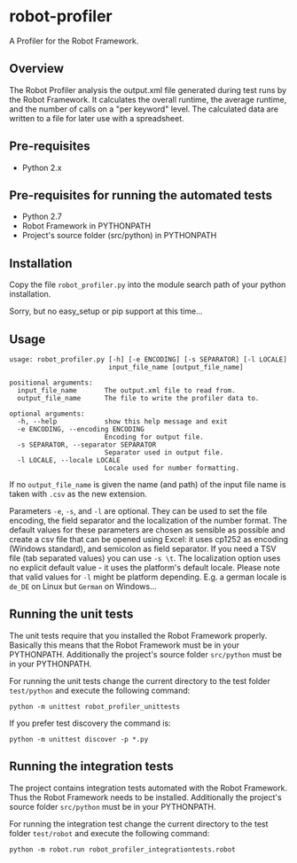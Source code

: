 robot-profiler
==============

A Profiler for the Robot Framework.

Overview
--------
The Robot Profiler analysis the output.xml file generated
during test runs by the Robot Framework. It calculates
the overall runtime, the average runtime, and the number
of calls on a "per keyword" level. The calculated data
are written to a file for later use with a spreadsheet.

Pre-requisites
--------------
* Python 2.x

Pre-requisites for running the automated tests
----------------------------------------------
* Python 2.7
* Robot Framework in PYTHONPATH
* Project's source folder (src/python) in PYTHONPATH

Installation
------------
Copy the file `robot_profiler.py` into the module search path of your
python installation.

Sorry, but no easy_setup or pip support at this time...

Usage
-----
```
usage: robot_profiler.py [-h] [-e ENCODING] [-s SEPARATOR] [-l LOCALE]
                         input_file_name [output_file_name]
```
```
positional arguments:
  input_file_name       The output.xml file to read from.
  output_file_name      The file to write the profiler data to.
```
```
optional arguments:
  -h, --help            show this help message and exit
  -e ENCODING, --encoding ENCODING
                        Encoding for output file.
  -s SEPARATOR, --separator SEPARATOR
                        Separator used in output file.
  -l LOCALE, --locale LOCALE
                        Locale used for number formatting.
```
If no `output_file_name` is given the name (and path) of the input file name is taken with
`.csv` as the new extension.

Parameters `-e`, `-s`, and `-l` are optional. They can be used to set the file encoding,
the field separator and the localization of the number format. The default values for these parameters
are chosen as sensible as possible and create a csv file that can be opened using Excel: it
uses cp1252 as encoding (Windows standard), and semicolon as field separator. If you need a
TSV file (tab separated values) you can use `-s \t`. The localization option uses no explicit
default value - it uses the platform's default locale. Please note that valid values for `-l`
might be platform depending. E.g. a german locale is `de_DE` on Linux but `German` on Windows...

Running the unit tests
----------------------
The unit tests require that you installed the Robot Framework properly.
Basically this means that the Robot Framework must be in your PYTHONPATH. Additionally the project's
source folder `src/python` must be in your PYTHONPATH.

For running the unit tests change the current directory to the test folder `test/python` and execute the
following command:

`python -m unittest robot_profiler_unittests`

If you prefer test discovery the command is:

`python -m unittest discover -p *.py`

Running the integration tests
-----------------------------
The project contains integration tests automated with the Robot Framework. Thus the Robot Framework needs to be
installed. Additionally the project's source folder `src/python` must be in your PYTHONPATH.

For running the integration test change the current directory to the test folder `test/robot` and execute the
following command:

`python -m robot.run robot_profiler_integrationtests.robot`
